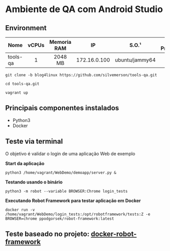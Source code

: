 # Ambiente de QA com Android Studio

## Environment

Nome       | vCPUs | Memoria RAM | IP            | S.O.¹           | Script de Provisionamento²
---------- |:-----:|:-----------:|:-------------:|:---------------:| -----------------------------
tools-qa       | 1     | 2048 MB      | 172.16.0.100 | ubuntu/jammy64 | 

```
git clone -b blog4linux https://github.com/silvemerson/tools-qa.git

cd tools-qa.git

vagrant up

```

## Principais componentes instalados
 - Python3
 - Docker 


## Teste via terminal

O objetivo é validar o login de uma aplicação Web de exemplo

**Start da aplicação** 

```python3 /home/vagrant/WebDemo/demoapp/server.py &```

**Testando usando o binário**

``python3 -m robot --variable BROWSER:Chrome login_tests``

**Executando Robot Framework para testar aplicação em Docker**

```docker run -v /home/vagrant/WebDemo/login_tests:/opt/robotframework/tests:Z -e BROWSER=chrome ppodgorsek/robot-framework:latest```


## Teste baseado no projeto: [docker-robot-framework](https://github.com/ppodgorsek/docker-robot-framework)



